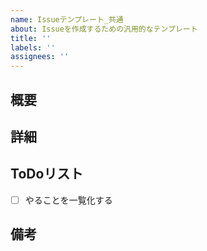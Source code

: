 ```yaml
---
name: Issueテンプレート_共通
about: Issueを作成するための汎用的なテンプレート
title: ''
labels: ''
assignees: ''
---
```


## 概要


## 詳細


## ToDoリスト

- [ ] やることを一覧化する

## 備考

